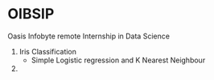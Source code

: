 # OIBSIP
Oasis Infobyte remote Internship in Data Science
1. Iris Classification
   - Simple Logistic regression and K Nearest Neighbour
2.  
